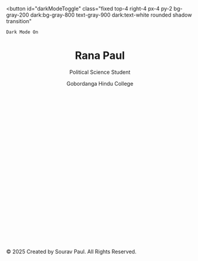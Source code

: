 <!DOCTYPE html>
<html lang="en" class="scroll-smooth">
<head>
  <meta charset="UTF-8" />
  <meta name="viewport" content="width=device-width, initial-scale=1" />
  <title>Rana Paul Portfolio</title>
  <script src="https://cdn.tailwindcss.com"></script>
  <script>
  
    tailwind.config = {
      darkMode: 'class',
    };
  </script>
  <style>
 
    @keyframes slideDown {
      0% { opacity: 0; transform: translateY(-30px); }
      100% { opacity: 1; transform: translateY(0); }
    }
    .slide-down {
      animation: slideDown 1s ease forwards;
    }

    @keyframes slideInLeft {
      0% { opacity: 0; transform: translateX(-100px); }
      100% { opacity: 1; transform: translateX(0); }
    }
    @keyframes slideInRight {
      0% { opacity: 0; transform: translateX(100px); }
      100% { opacity: 1; transform: translateX(0); }
    }
    .slide-left, .slide-right {
      opacity: 0;
      transition: all 0.7s ease;
    }
    .slide-left.active {
      animation: slideInLeft 0.7s forwards;
    }
    .slide-right.active {
      animation: slideInRight 0.7s forwards;
    }

    html {
      transition: background-color 0.5s, color 0.5s;
    }
  </style>
</head>
<body class="bg-white text-gray-900 dark:bg-gray-900 dark:text-white transition-colors duration-500">

  <button
    id="darkModeToggle"
    class="fixed top-4 right-4 px-4 py-2 bg-gray-200 dark:bg-gray-800 text-gray-900 dark:text-white rounded shadow transition"
  >
    Dark Mode On
  </button>

  <header class="text-center mt-16 mb-10">
    <h1 class="text-4xl font-bold slide-down">Rana Paul</h1>
    <p class="text-lg mt-2 font-semibold">Political Science Student</p>
    <p class="text-sm text-gray-600 dark:text-gray-400">Gobordanga Hindu College</p>
  </header>

  <section class="max-w-3xl mx-auto px-4 mb-16 slide-left">
    <h2 class="text-2xl font-semibold mb-4 border-b border-gray-300 dark:border-gray-700">About Me</h2>
    <p>
      I am Rana Paul, a dedicated Political Science student at Gobordanga Hindu College. Passionate about understanding political systems and governance, I aspire to contribute to society through insightful analysis and active participation.
    </p>
  </section>

  <section class="max-w-3xl mx-auto px-4 mb-16 slide-right" style="font-family: 'SolaimanLipi', Arial, sans-serif; font-size: 1.1rem;">
    <h2 class="text-2xl font-semibold mb-4 border-b border-gray-300 dark:border-gray-700">রাজনৈতিক ভাষণ</h2>
    <p>
      "জনগণের ক্ষমতা তাদের ঐক্য এবং সচেতনতা থেকে আসে। আমাদের উচিত ঐক্যবদ্ধ হয়ে দেশের উন্নয়নে কাজ করা।"
    </p>
  </section>

  <section class="max-w-3xl mx-auto px-4 mb-16 slide-left">
    <h2 class="text-2xl font-semibold mb-4 border-b border-gray-300 dark:border-gray-700">Projects</h2>
    <ul class="list-disc list-inside space-y-2">
      <li>Research Paper on Governance Models.</li>
      <li>Community Awareness Campaign for Youth Participation.</li>
      <li>College Political Debates and Events Organizer.</li>
    </ul>
  </section>

  <div class="flex justify-center space-x-6 mb-4">
    <a href="https://wa.me/919339066171" target="_blank" class="text-xl hover:text-green-400"><i class="fab fa-whatsapp"></i></a>
    <a href="https://www.instagram.com/its_your_rana?igsh=ZXE3YXF2dTlmN3k1" target="_blank" class="text-xl hover:text-pink-400"><i class="fab fa-instagram"></i></a>
    <a href="https://www.linkedin.com/in/rana-paul10?utm_source=share&utm_campaign=share_via&utm_content=profile&utm_medium=android_app" target="_blank" class="text-xl hover:text-blue-300"><i class="fab fa-linkedin"></i></a>
  </div>
  <footer class="text-center text-sm text-gray-500 dark:text-gray-400 pb-4">
    © 2025 Created by Sourav Paul. All Rights Reserved.
  </footer>

  <script>
    const toggleBtn = document.getElementById("darkModeToggle");
    const htmlEl = document.documentElement;

    function updateButtonText() {
      toggleBtn.textContent = htmlEl.classList.contains("dark") ? "Dark Mode Off" : "Dark Mode On";
    }

    toggleBtn.addEventListener("click", () => {
      htmlEl.classList.toggle("dark");
      updateButtonText();
    });

    updateButtonText();

    const slideElements = document.querySelectorAll(".slide-left, .slide-right");

    function isInViewport(el) {
      const rect = el.getBoundingClientRect();
      return rect.top <= (window.innerHeight || document.documentElement.clientHeight) - 100;
    }

    function checkSlides() {
      slideElements.forEach(el => {
        if (isInViewport(el)) {
          el.classList.add("active");
        }
      });
    }

    window.addEventListener("scroll", checkSlides);
    window.addEventListener("load", checkSlides);
  </script>

 
  <script src="https://cdnjs.cloudflare.com/ajax/libs/font-awesome/6.4.0/js/all.min.js"></script>
</body>
</html>
